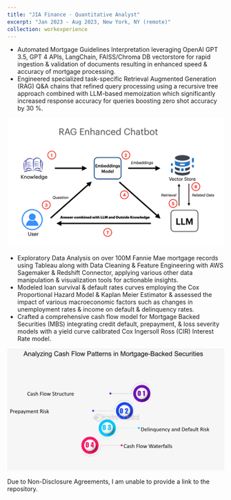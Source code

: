 ```yaml
---
title: "JIA Finance - Quantitative Analyst"
excerpt: "Jan 2023 - Aug 2023, New York, NY (remote)"
collection: workexperience
---
```


- Automated Mortgage Guidelines Interpretation leveraging OpenAI GPT 3.5, GPT 4 APIs, LangChain, FAISS/Chroma DB vectorstore for rapid ingestion
& validation of documents resulting in enhanced speed & accuracy of mortgage processing.
- Engineered specialized task-specific Retrieval Augmented Generation (RAG) Q&A chains that refined query processing using a recursive tree approach
combined with LLM-based memoization which significantly increased response accuracy for queries boosting zero shot accuracy by 30 %.

![Chatbot](/images/workexperience/RAGbot.png)

- Exploratory Data Analysis on over 100M Fannie Mae mortgage records using Tableau along with Data Cleaning & Feature Engineering with AWS
Sagemaker & Redshift Connector, applying various other data manipulation & visualization tools for actionable insights.
- Modeled loan survival & default rates curves employing the Cox Proportional Hazard Model & Kaplan Meier Estimator & assessed the impact of various
macroeconomic factors such as changes in unemployment rates & income on default & delinquency rates.
- Crafted a comprehensive cash flow model for Mortgage Backed Securities (MBS) integrating credit default, prepayment, & loss severity models with a
yield curve calibrated Cox Ingersoll Ross (CIR) Interest Rate model.

![MBS](/images/workexperience/MBS.png)

Due to Non-Disclosure Agreements, I am unable to provide a link to the repository.
